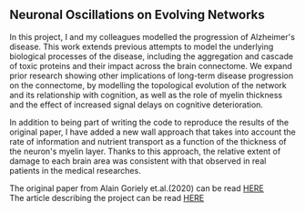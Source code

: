 ## **Neuronal Oscillations on Evolving Networks**

In this project, I and my colleagues modelled the progression of Alzheimer's disease. This work extends previous attempts to model the underlying biological processes of the disease, including the aggregation and cascade of toxic proteins and their impact across the brain connectome. We expand prior research showing other implications of long-term disease progression on the connectome, by modelling the topological evolution of the network and its relationship with cognition, as well as the role of myelin thickness and the effect of increased signal delays on cognitive deterioration.

In addition to being part of writing the code to reproduce the results of the original paper, I have added a new wall approach that takes into account the rate of information and nutrient transport as a function of the thickness of the neuron's myelin layer. Thanks to this approach, the relative extent of damage to each brain area was consistent with that observed in real patients in the medical researches.

The original paper from Alain Goriely et.al.(2020) can be read [HERE](https://journals.aps.org/prl/abstract/10.1103/PhysRevLett.125.128102)
<br>
The article describing the project can be read [HERE](https://github.com/nyirobalazs/neuronal-oscillations-on-evolving-networks/blob/main/PBM_Report_Paper_Evolving_Networks%20(3).pdf)
